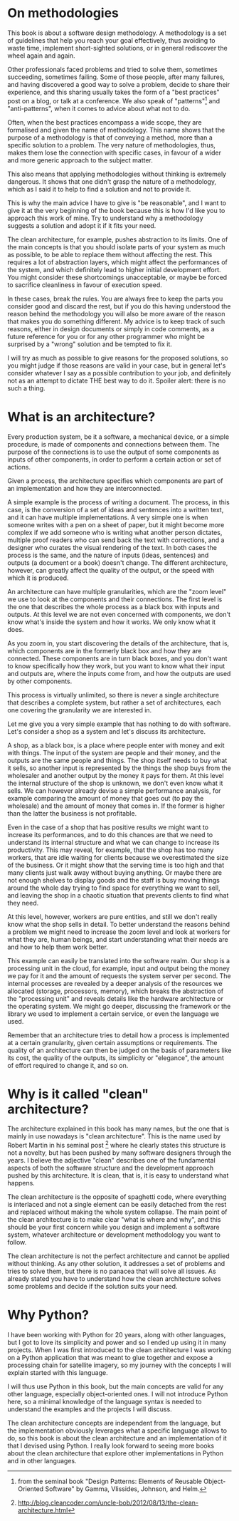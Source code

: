 # On methodologies

This book is about a software design methodology. A methodology is a set of guidelines that help you reach your goal effectively, thus avoiding to waste time, implement short-sighted solutions, or in general rediscover the wheel again and again.

Other professionals faced problems and tried to solve them, sometimes succeeding, sometimes failing. Some of those people, after many failures, and having discovered a good way to solve a problem, decide to share their experience, and this sharing usually takes the form of a "best practices" post on a blog, or talk at a conference. We also speak of "patterns"[^design-patterns-book] and "anti-patterns", when it comes to advice about what not to do.

[^design-patterns-book]: from the seminal book "Design Patterns: Elements of Reusable Object-Oriented Software" by Gamma, Vlissides, Johnson, and Helm.

Often, when the best practices encompass a wide scope, they are formalised and given the name of methodology. This name shows that the purpose of a methodology is that of conveying a method, more than a specific solution to a problem. The very nature of methodologies, thus, makes them lose the connection with specific cases, in favour of a wider and more generic approach to the subject matter.

This also means that applying methodologies without thinking is extremely dangerous. It shows that one didn't grasp the nature of a methodology, which as I said it to help to find a solution and not to provide it.

This is why the main advice I have to give is "be reasonable", and I want to give it at the very beginning of the book because this is how I'd like you to approach this work of mine. Try to understand why a methodology suggests a solution and adopt it if it fits your need.

The clean architecture, for example, pushes abstraction to its limits. One of the main concepts is that you should isolate parts of your system as much as possible, to be able to replace them without affecting the rest. This requires a lot of abstraction layers, which might affect the performances of the system, and which definitely lead to higher initial development effort. You might consider these shortcomings unacceptable, or maybe be forced to sacrifice cleanliness in favour of execution speed.

In these cases, break the rules. You are always free to keep the parts you consider good and discard the rest, but if you do this having understood the reason behind the methodology you will also be more aware of the reason that makes you do something different. My advice is to keep track of such reasons, either in design documents or simply in code comments, as a future reference for you or for any other programmer who might be surprised by a "wrong" solution and be tempted to fix it.

I will try as much as possible to give reasons for the proposed solutions, so you might judge if those reasons are valid in your case, but in general let's consider whatever I say as a possible contribution to your job, and definitely not as an attempt to dictate THE best way to do it. Spoiler alert: there is no such a thing.

# What is an architecture?

Every production system, be it a software, a mechanical device, or a simple procedure, is made of components and connections between them. The purpose of the connections is to use the output of some components as inputs of other components, in order to perform a certain action or set of actions.

Given a process, the architecture specifies which components are part of an implementation and how they are interconnected.

A simple example is the process of writing a document. The process, in this case, is the conversion of a set of ideas and sentences into a written text, and it can have multiple implementations. A very simple one is when someone writes with a pen on a sheet of paper, but it might become more complex if we add someone who is writing what another person dictates, multiple proof readers who can send back the text with corrections, and a designer who curates the visual rendering of the text. In both cases the process is the same, and the nature of inputs (ideas, sentences) and outputs (a document or a book) doesn't change. The different architecture, however, can greatly affect the quality of the output, or the speed with which it is produced.

An architecture can have multiple granularities, which are the "zoom level" we use to look at the components and their connections. The first level is the one that describes the whole process as a black box with inputs and outputs. At this level we are not even concerned with components, we don't know what's inside the system and how it works. We only know what it does.

As you zoom in, you start discovering the details of the architecture, that is, which components are in the formerly black box and how they are connected. These components are in turn black boxes, and you don't want to know specifically how they work, but you want to know what their input and outputs are, where the inputs come from, and how the outputs are used by other components.

This process is virtually unlimited, so there is never a single architecture that describes a complete system, but rather a set of architectures, each one covering the granularity we are interested in.

Let me give you a very simple example that has nothing to do with software. Let's consider a shop as a system and let's discuss its architecture.

A shop, as a black box, is a place where people enter with money and exit with things. The input of the system are people and their money, and the outputs are the same people and things. The shop itself needs to buy what it sells, so another input is represented by the things the shop buys from the wholesaler and another output by the money it pays for them. At this level the internal structure of the shop is unknown, we don't even know what it sells. We can however already devise a simple performance analysis, for example comparing the amount of money that goes out (to pay the wholesale) and the amount of money that comes in. If the former is higher than the latter the business is not profitable.

Even in the case of a shop that has positive results we might want to increase its performances, and to do this chances are that we need to understand its internal structure and what we can change to increase its productivity. This may reveal, for example, that the shop has too many workers, that are idle waiting for clients because we overestimated the size of the business. Or it might show that the serving time is too high and that many clients just walk away without buying anything. Or maybe there are not enough shelves to display goods and the staff is busy moving things around the whole day trying to find space for everything we want to sell, and leaving the shop in a chaotic situation that prevents clients to find what they need.

At this level, however, workers are pure entities, and still we don't really know what the shop sells in detail. To better understand the reasons behind a problem we might need to increase the zoom level and look at workers for what they are, human beings, and start understanding what their needs are and how to help them work better.

This example can easily be translated into the software realm. Our shop is a processing unit in the cloud, for example, input and output being the money we pay for it and the amount of requests the system server per second. The internal processes are revealed by a deeper analysis of the resources we allocated (storage, processors, memory), which breaks the abstraction of the "processing unit" and reveals details like the hardware architecture or the operating system. We might go deeper, discussing the framework or the library we used to implement a certain service, or even the language we used.

Remember that an architecture tries to detail how a process is implemented at a certain granularity, given certain assumptions or requirements. The quality of an architecture can then be judged on the basis of parameters like its cost, the quality of the outputs, its simplicity or "elegance", the amount of effort required to change it, and so on.

# Why is it called "clean" architecture?

The architecture explained in this book has many names, but the one that is mainly in use nowadays is "clean architecture". This is the name used by Robert Martin in his seminal post [^robert-martin-post] where he clearly states this structure is not a novelty, but has been pushed by many software designers through the years. I believe the adjective "clean" describes one of the fundamental aspects of both the software structure and the development approach pushed by this architecture. It is clean, that is, it is easy to understand what happens.

[^robert-martin-post]: http://blog.cleancoder.com/uncle-bob/2012/08/13/the-clean-architecture.html

The clean architecture is the opposite of spaghetti code, where everything is interlaced and not a single element can be easily detached from the rest and replaced without making the whole system collapse. The main point of the clean architecture is to make clear "what is where and why", and this should be your first concern while you design and implement a software system, whatever architecture or development methodology you want to follow.

The clean architecture is not the perfect architecture and cannot be applied without thinking. As any other solution, it addresses a set of problems and tries to solve them, but there is no panacea that will solve all issues. As already stated you have to understand how the clean architecture solves some problems and decide if the solution suits your need.

# Why Python?

I have been working with Python for 20 years, along with other languages, but I got to love its simplicity and power and so I ended up using it in many projects. When I was first introduced to the clean architecture I was working on a Python application that was meant to glue together and expose a processing chain for satellite imagery, so my journey with the concepts I will explain started with this language.

I will thus use Python in this book, but the main concepts are valid for any other language, especially object-oriented ones. I will not introduce Python here, so a minimal knowledge of the language syntax is needed to understand the examples and the projects I will discuss.

The clean architecture concepts are independent from the language, but the implementation obviously leverages what a specific language allows to do, so this book is about the clean architecture and an implementation of it that I devised using Python. I really look forward to seeing more books about the clean architecture that explore other implementations in Python and in other languages.
